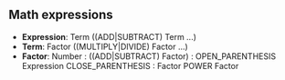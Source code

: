 ## Math expressions

-   **Expression**: Term ((ADD|SUBTRACT) Term ...)
-   **Term**: Factor ((MULTIPLY|DIVIDE) Factor ...)
-   **Factor**: Number
    : ((ADD|SUBTRACT) Factor)
    : OPEN_PARENTHESIS Expression CLOSE_PARENTHESIS
    : Factor POWER Factor